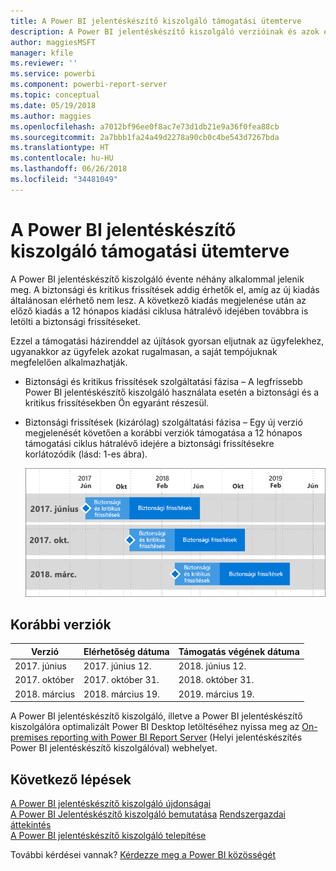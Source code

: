 ```yaml
---
title: A Power BI jelentéskészítő kiszolgáló támogatási ütemterve
description: A Power BI jelentéskészítő kiszolgáló verzióinak és azok elérhetőségének listája.
author: maggiesMSFT
manager: kfile
ms.reviewer: ''
ms.service: powerbi
ms.component: powerbi-report-server
ms.topic: conceptual
ms.date: 05/19/2018
ms.author: maggies
ms.openlocfilehash: a7012bf96ee0f8ac7e73d1db21e9a36f0fea88cb
ms.sourcegitcommit: 2a7bbb1fa24a49d2278a90cb0c4be543d7267bda
ms.translationtype: HT
ms.contentlocale: hu-HU
ms.lasthandoff: 06/26/2018
ms.locfileid: "34481049"
---
```

# <a name="support-timeline-for-power-bi-report-server"></a>A Power BI jelentéskészítő kiszolgáló támogatási ütemterve
A Power BI jelentéskészítő kiszolgáló évente néhány alkalommal jelenik meg. A biztonsági és kritikus frissítések addig érhetők el, amíg az új kiadás általánosan elérhető nem lesz. A következő kiadás megjelenése után az előző kiadás a 12 hónapos kiadási ciklusa hátralévő idejében továbbra is letölti a biztonsági frissítéseket.

Ezzel a támogatási házirenddel az újítások gyorsan eljutnak az ügyfelekhez, ugyanakkor az ügyfelek azokat rugalmasan, a saját tempójuknak megfelelően alkalmazhatják.

* Biztonsági és kritikus frissítések szolgáltatási fázisa – A legfrissebb Power BI jelentéskészítő kiszolgáló használata esetén a biztonsági és a kritikus frissítésekben Ön egyaránt részesül.
* Biztonsági frissítések (kizárólag) szolgáltatási fázisa – Egy új verzió megjelenését követően a korábbi verziók támogatása a 12 hónapos támogatási ciklus hátralévő idejére a biztonsági frissítésekre korlátozódik (lásd: 1-es ábra).

    ![Támogatási ütemtervet ábrázoló gráf](media/support-timeline/report-server-support-timeline-mar-2018.png)

## <a name="version-history"></a>Korábbi verziók
| **Verzió** | **Elérhetőség dátuma** | **Támogatás végének dátuma** |
| --- | --- | --- |
| 2017. június |2017. június 12. |2018. június 12. |
| 2017. október |2017. október 31. |2018. október 31. |
| 2018. március | 2018. március 19. | 2019. március 19. |

A Power BI jelentéskészítő kiszolgáló, illetve a Power BI jelentéskészítő kiszolgálóra optimalizált Power BI Desktop letöltéséhez nyissa meg az [On-premises reporting with Power BI Report Server](https://powerbi.microsoft.com/report-server/) (Helyi jelentéskészítés Power BI jelentéskészítő kiszolgálóval) webhelyet.

## <a name="next-steps"></a>Következő lépések
[A Power BI jelentéskészítő kiszolgáló újdonságai](whats-new.md)  
[A Power BI Jelentéskészítő kiszolgáló bemutatása](get-started.md)
[Rendszergazdai áttekintés](admin-handbook-overview.md)  
[A Power BI jelentéskészítő kiszolgáló telepítése](install-report-server.md)  

További kérdései vannak? [Kérdezze meg a Power BI közösségét](https://community.powerbi.com/)


